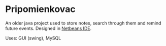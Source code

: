 Pripomienkovac
==============

An older java project used to store notes, search through them and remind future events. Designed in [Netbeans IDE](https://netbeans.org/).

Uses: GUI (swing), MySQL